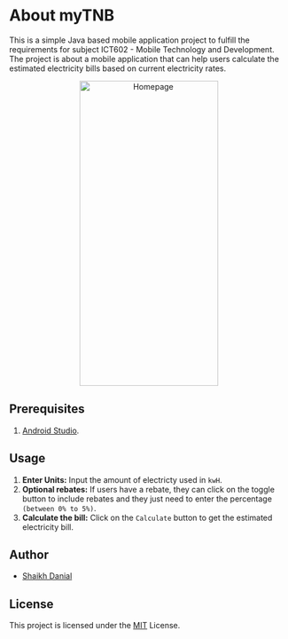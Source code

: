 
# About myTNB

This is a simple Java based mobile application project to fulfill the requirements for subject ICT602 - Mobile Technology and Development. The project is about a mobile application that can help users calculate the estimated electricity bills based on current electricity rates.

<div align="center">
  <img src="https://drive.google.com/uc?export=view&id=1qSdf8JZsU-POUVPSrfCtzWWTzmMyrXwA" alt="Homepage" width="250" height="550" />
</div>


## Prerequisites
1. [Android Studio](https://developer.android.com/studio?utm_source=android-studio).


## Usage
1. **Enter Units:** Input the amount of electricty used in `kwH`.
2. **Optional rebates:** If users have a rebate, they can click on the toggle button to include rebates and they just need to enter the percentage `(between 0% to 5%)`.
3. **Calculate the bill:** Click on the `Calculate` button to get the estimated electricity bill.

## Author
- [Shaikh Danial](https://github.com/shaikhdanialsah)
## License
This project is licensed under the [MIT](https://choosealicense.com/licenses/mit/) License.
